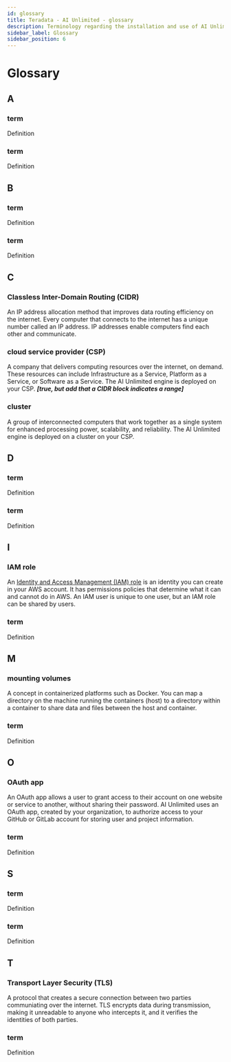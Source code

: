 ```yaml
---
id: glossary
title: Teradata - AI Unlimited - glossary
description: Terminology regarding the installation and use of AI Unlimited.
sidebar_label: Glossary
sidebar_position: 6
---
```


# Glossary

## A

### term

Definition

### term

Definition


## B

### term

Definition

### term

Definition


## C

<a id="glo-cidr"></a>
### Classless Inter-Domain Routing (CIDR)

An IP address allocation method that improves data routing efficiency on the internet. Every computer that connects to the internet has a unique number called an IP address. IP addresses enable computers find each other and communicate.

<a id="glo-csp"></a>
### cloud service provider (CSP) 

A company that delivers computing resources over the internet, on demand. These resources can include Infrastructure as a Service, Platform as a Service, or Software as a Service. The AI Unlimited engine is deployed on your CSP. ***[true, but add that a CIDR block indicates a range]***

<a id="glo-cluster"></a>
### cluster

A group of interconnected computers that work together as a single system for enhanced processing power, scalability, and reliability. The AI Unlimited engine is deployed on a cluster on your CSP.


## D

### term

Definition

### term

Definition


## I

<a id="glo-iam-role"></a>
### IAM role

An [Identity and Access Management (IAM) role](https://docs.aws.amazon.com/IAM/latest/UserGuide/id_roles.html) is an identity you can create in your AWS account. It has permissions policies that determine what it can and cannot do in AWS. An IAM user is unique to one user, but an IAM role can be shared by users.

### term

Definition

 
## M

<a id="glo-mounting-volumes"></a>
### mounting volumes 

A concept in containerized platforms such as Docker. You can map a directory on the machine running the containers (host) to a directory within a container to share data and files between the host and container.

### term

Definition


## O

<a id="glo-oauth-app"></a>
### OAuth app

An OAuth app allows a user to grant access to their account on one website or service to another, without sharing their password. AI Unlimited uses an OAuth app, created by your organization, to authorize access to your GitHub or GitLab account for storing user and project information.

### term

Definition


## S

### term

Definition

### term

Definition


## T

<a id="glo-tls"></a>
### Transport Layer Security (TLS) 

A protocol that creates a secure connection between two parties communiating over the internet. TLS encrypts data during transmission, making it unreadable to anyone who intercepts it, and it verifies the identities of both parties. 

### term

Definition